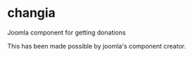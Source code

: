# changia
Joomla component for getting donations

This has been made possible by joomla's component creator. 
